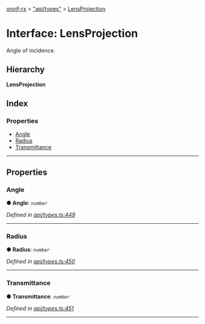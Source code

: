 [onvif-rx](../README.md) > ["api/types"](../modules/_api_types_.md) > [LensProjection](../interfaces/_api_types_.lensprojection.md)

# Interface: LensProjection

Angle of incidence.

## Hierarchy

**LensProjection**

## Index

### Properties

* [Angle](_api_types_.lensprojection.md#angle)
* [Radius](_api_types_.lensprojection.md#radius)
* [Transmittance](_api_types_.lensprojection.md#transmittance)

---

## Properties

<a id="angle"></a>

###  Angle

**● Angle**: *`number`*

*Defined in [api/types.ts:449](https://github.com/patrickmichalina/onvif-rx/blob/d62cee9/src/api/types.ts#L449)*

___
<a id="radius"></a>

###  Radius

**● Radius**: *`number`*

*Defined in [api/types.ts:450](https://github.com/patrickmichalina/onvif-rx/blob/d62cee9/src/api/types.ts#L450)*

___
<a id="transmittance"></a>

###  Transmittance

**● Transmittance**: *`number`*

*Defined in [api/types.ts:451](https://github.com/patrickmichalina/onvif-rx/blob/d62cee9/src/api/types.ts#L451)*

___

